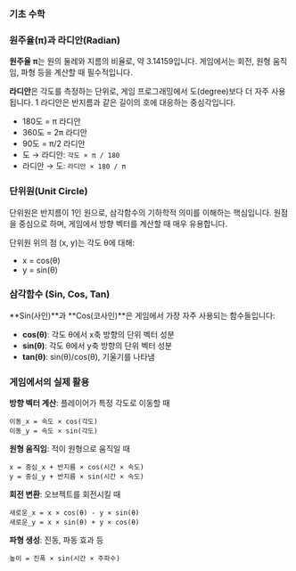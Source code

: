 ### 기초 수학

### 원주율(π)과 라디안(Radian)

**원주율 π**는 원의 둘레와 지름의 비율로, 약 3.14159입니다. 게임에서는 회전, 원형 움직임, 파형 등을 계산할 때 필수적입니다.

**라디안**은 각도를 측정하는 단위로, 게임 프로그래밍에서 도(degree)보다 더 자주 사용됩니다. 1 라디안은 반지름과 같은 길이의 호에 대응하는 중심각입니다.

- 180도 = π 라디안
- 360도 = 2π 라디안  
- 90도 = π/2 라디안
- 도 → 라디안: `각도 × π / 180`
- 라디안 → 도: `라디안 × 180 / π`

### 단위원(Unit Circle)

단위원은 반지름이 1인 원으로, 삼각함수의 기하학적 의미를 이해하는 핵심입니다. 원점을 중심으로 하며, 게임에서 방향 벡터를 계산할 때 매우 유용합니다.

단위원 위의 점 (x, y)는 각도 θ에 대해:
- x = cos(θ)
- y = sin(θ)

### 삼각함수 (Sin, Cos, Tan)

**Sin(사인)**과 **Cos(코사인)**은 게임에서 가장 자주 사용되는 함수들입니다:

- **cos(θ)**: 각도 θ에서 x축 방향의 단위 벡터 성분
- **sin(θ)**: 각도 θ에서 y축 방향의 단위 벡터 성분
- **tan(θ)**: sin(θ)/cos(θ), 기울기를 나타냄

### 게임에서의 실제 활용

**방향 벡터 계산**: 플레이어가 특정 각도로 이동할 때
```
이동_x = 속도 × cos(각도)
이동_y = 속도 × sin(각도)
```

**원형 움직임**: 적이 원형으로 움직일 때
```
x = 중심_x + 반지름 × cos(시간 × 속도)
y = 중심_y + 반지름 × sin(시간 × 속도)
```

**회전 변환**: 오브젝트를 회전시킬 때
```
새로운_x = x × cos(θ) - y × sin(θ)
새로운_y = x × sin(θ) + y × cos(θ)
```

**파형 생성**: 진동, 파동 효과 등
```
높이 = 진폭 × sin(시간 × 주파수)
```